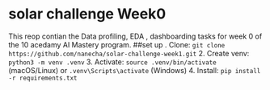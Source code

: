 # solar challenge Week0
This reop contian  the Data  profiling, EDA , dashboarding tasks for week 0 of the 10 acedamy AI Mastery program.
##set up
. Clone: `git clone https://github.com/nanecha/solar-challenge-week1.git`
2. Create venv: `python3 -m venv .venv`
3. Activate: `source .venv/bin/activate` (macOS/Linux) or `.venv\Scripts\activate` (Windows)
4. Install: `pip install -r requirements.txt`